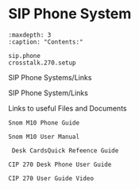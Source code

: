 # SIP Phone System 



```{toctree}
:maxdepth: 3
:caption: "Contents:"

sip.phone
crosstalk.270.setup

```

 SIP Phone Systems/Links


SIP Phone System/Links

Links to useful Files and Documents

    Snom M10 Phone Guide

    Snom M10 User Manual

     Desk CardsQuick Refeence Guide

    CIP 270 Desk Phone User Guide

    CIP 270 User Guide Video

 

 
 

